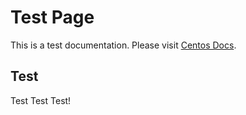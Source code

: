 # Test Page

This is a test documentation. Please visit [Centos Docs](https://www.centos.org/docs/).


## Test

Test Test Test!
